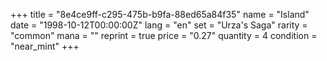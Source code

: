+++
title = "8e4ce9ff-c295-475b-b9fa-88ed65a84f35"
name = "Island"
date = "1998-10-12T00:00:00Z"
lang = "en"
set = "Urza's Saga"
rarity = "common"
mana = ""
reprint = true
price = "0.27"
quantity = 4
condition = "near_mint"
+++
